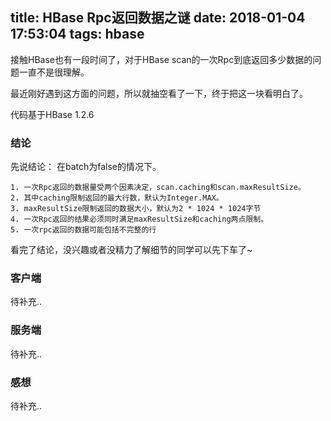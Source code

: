 title: HBase Rpc返回数据之谜
date: 2018-01-04 17:53:04
tags: hbase
---

接触HBase也有一段时间了，对于HBase scan的一次Rpc到底返回多少数据的问题一直不是很理解。

最近刚好遇到这方面的问题，所以就抽空看了一下，终于把这一块看明白了。

代码基于HBase 1.2.6

### 结论
先说结论：
	在batch为false的情况下。
	
	1. 一次Rpc返回的数据量受两个因素决定，scan.caching和scan.maxResultSize。
	2. 其中caching限制返回的最大行数，默认为Integer.MAX。
	3. maxResultSize限制返回的数据大小，默认为2 * 1024 * 1024字节
	4. 一次Rpc返回的结果必须同时满足maxResultSize和caching两点限制。
	5. 一次rpc返回的数据可能包括不完整的行
	
看完了结论，没兴趣或者没精力了解细节的同学可以先下车了~

### 客户端
待补充..
### 服务端
待补充..
### 感想
待补充..
